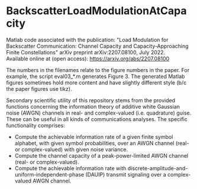 # BackscatterLoadModulationAtCapacity
 Matlab code associated with the publication:
 "Load Modulation for Backscatter Communication: Channel Capacity and Capacity-Approaching Finite Constellations"
 arXiv preprint arXiv:2207.08100, July 2022.  
 Available online at (open access): https://arxiv.org/abs/2207.08100
 
The numbers in the filenames relate to the figure numbers in the paper. For example, the script eval03_*.m generates Figure 3. The generated Matlab figures sometimes hold more content and have slightly different style (b/c the paper figures use tikz).

Secondary scientific utility of this repository stems from the provided functions concerning the information theory of additive white Gaussian noise (AWGN) channels in real- and complex-valued (i.e. quadrature) guise. These can be useful in all kinds of communications analyses. The specific functionality comprises:
- Compute the achievable information rate of a given finite symbol alphabet, with given symbol probabilities, over an AWGN channel (real- or complex-valued) with given noise variance.
- Compute the channel capacity of a peak-power-limited AWGN channel (real- or complex-valued).
- Compute the achievable information rate with discrete-amplitude-and-uniform-independent-phase (DAUIP) transmit signaling over a complex-valued AWGN channel.
